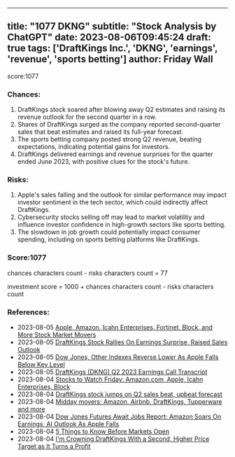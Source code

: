 
---
title: "1077 DKNG"
subtitle: "Stock Analysis by ChatGPT"
date: 2023-08-06T09:45:24
draft: true
tags: ['DraftKings Inc.', 'DKNG', 'earnings', 'revenue', 'sports betting']
author: Friday Wall
---

score:1077
### Chances:
1. DraftKings stock soared after blowing away Q2 estimates and raising its revenue outlook for the second quarter in a row.
2. Shares of DraftKings surged as the company reported second-quarter sales that beat estimates and raised its full-year forecast.
3. The sports betting company posted strong Q2 revenue, beating expectations, indicating potential gains for investors.
4. DraftKings delivered earnings and revenue surprises for the quarter ended June 2023, with positive clues for the stock's future.
### Risks:
1. Apple's sales falling and the outlook for similar performance may impact investor sentiment in the tech sector, which could indirectly affect DraftKings.
2. Cybersecurity stocks selling off may lead to market volatility and influence investor confidence in high-growth sectors like sports betting.
3. The slowdown in job growth could potentially impact consumer spending, including on sports betting platforms like DraftKings.
### Score:1077
chances characters count - risks characters count = 77

investment score = 1000 + chances characters count - risks characters count
### References:
- 2023-08-05 [Apple, Amazon, Icahn Enterprises, Fortinet, Block, and More Stock Market Movers](https://finance.yahoo.com/m/571df705-e208-307e-9f34-e9a0be23c335/apple%2C-amazon%2C-icahn.html?.tsrc=rss)
- 2023-08-05 [DraftKings Stock Rallies On Earnings Surprise, Raised Sales Outlook](https://finance.yahoo.com/m/5f818ab4-7243-3699-9be0-0fdba247329f/draftkings-stock-rallies-on.html?.tsrc=rss)
- 2023-08-05 [Dow Jones, Other Indexes Reverse Lower As Apple Falls Below Key Level](https://finance.yahoo.com/m/f1fee323-a338-3770-ad6a-32013f2a791a/dow-jones%2C-other-indexes.html?.tsrc=rss)
- 2023-08-05 [DraftKings (DKNG) Q2 2023 Earnings Call Transcript](https://finance.yahoo.com/m/d5910d98-3e61-3416-b808-1e2c0dd51099/draftkings-%28dkng%29-q2-2023.html?.tsrc=rss)
- 2023-08-04 [Stocks to Watch Friday: Amazon.com, Apple, Icahn Enterprises, Block](https://finance.yahoo.com/m/bb81fbf9-1376-3661-9fea-6d6d31369f60/stocks-to-watch-friday%3A.html?.tsrc=rss)
- 2023-08-04 [DraftKings stock jumps on Q2 sales beat, upbeat forecast](https://finance.yahoo.com/video/draftkings-stock-jumps-q2-sales-140540427.html?.tsrc=rss)
- 2023-08-04 [Midday movers: Amazon, Airbnb, DraftKings, Tupperware and more](https://finance.yahoo.com/news/amazon-draftkings-dropbox-rise-premarket-074501679.html?.tsrc=rss)
- 2023-08-04 [Dow Jones Futures Await Jobs Report; Amazon Soars On Earnings, AI Outlook As Apple Falls](https://finance.yahoo.com/m/c091c459-9810-3e32-a480-116ee9292c56/dow-jones-futures-await-jobs.html?.tsrc=rss)
- 2023-08-04 [5 Things to Know Before Markets Open](https://finance.yahoo.com/m/54d9a6c6-36a3-3a87-946f-bc20e1c662c7/5-things-to-know-before.html?.tsrc=rss)
- 2023-08-04 [I'm Crowning DraftKings With a Second, Higher Price Target as It Turns a Profit](https://finance.yahoo.com/m/0bc2cb52-4aa3-3a2e-9f41-07966ccb1969/i%27m-crowning-draftkings-with.html?.tsrc=rss)


                